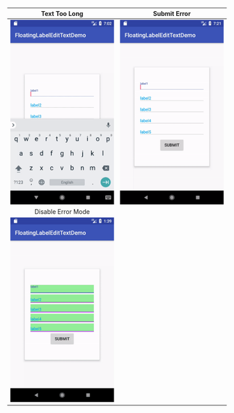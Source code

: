 |Text Too Long|Submit Error|
|:---:|:---:|
|![](../art/long_text_demo.gif)|![](../art/submit_error_demo.gif)|
|Disable Error Mode||
|![](../art/disable_error_demo.gif)||